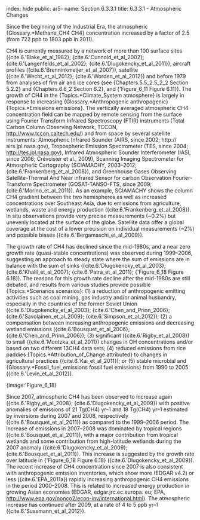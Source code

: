 index: hide
public: ar5-
name: Section 6.3.3.1
title: 6.3.3.1 - Atmospheric Changes

Since the beginning of the Industrial Era, the atmospheric {Glossary.*Methane_CH4 CH4} concentration increased by a factor of 2.5 (from 722 ppb to 1803 ppb in 2011).

CH4 is currently measured by a network of more than 100 surface sites ({cite.6.'Blake_et_al_1982}; {cite.6.'Cunnold_et_al_2002}; {cite.6.'Langenfelds_et_al_2002}; {cite.6.'Dlugokencky_et_al_2011}), aircraft profiles ({cite.6.'Brenninkmeijer_et_al_2007}), satellite ({cite.6.'Wecht_et_al_2012}; {cite.6.'Worden_et_al_2012}) and before 1979 from analyses of firn air and ice cores (see {Chapters.5.5_2.5_2_2 Section 5.2.2} and {Chapters.6.6_2 Section 6.2}, and {'Figure_6_11 Figure 6.11}). The growth of CH4 in the {Topics.*Climate_System atmosphere} is largely in response to increasing {Glossary.*Anthropogenic anthropogenic} {Topics.*Emissions emissions}. The vertically averaged atmospheric CH4 concentration field can be mapped by remote sensing from the surface using Fourier Transform Infrared Spectroscopy (FTIR) instruments (Total Carbon Column Observing Network, TCCON, http://www.tccon.caltech.edu/) and from space by several satellite instruments: Atmospheric Infrared Sounder (AIRS, since 2002; http:// airs.jpl.nasa.gov), Tropospheric Emission Spectrometer (TES, since 2004; http://tes.jpl.nasa.gov), Infrared Atmospheric Sounder Interferometer (IASI, since 2006; Crévoisier et al., 2009), Scanning Imaging Spectrometer for Atmospheric Cartography (SCIAMACHY, 2003–2012; {cite.6.'Frankenberg_et_al_2008}), and Greenhouse Gases Observing Satellite-Thermal And Near infrared Sensor for carbon Observation Fourier-Transform Spectrometer (GOSAT-TANSO-FTS, since 2009; {cite.6.'Morino_et_al_2011}). As an example, SCIAMACHY shows the column CH4 gradient between the two hemispheres as well as increased concentrations over Southeast Asia, due to emissions from agriculture, wetlands, waste and energy production ({cite.6.'Frankenberg_et_al_2008}). In situ observations provide very precise measurements (~0.2%) but unevenly located at the surface of the globe. Satellite data offer a global coverage at the cost of a lower precision on individual measurements (~2%) and possible biases ({cite.6.'Bergamaschi_et_al_2009}).

The growth rate of CH4 has declined since the mid-1980s, and a near zero growth rate (quasi-stable concentrations) was observed during 1999–2006, suggesting an approach to steady state where the sum of emissions are in balance with the sum of sinks ({cite.6.'Dlugokencky_et_al_2003}; {cite.6.'Khalil_et_al_2007}; {cite.6.'Patra_et_al_2011}; {'Figure_6_18 Figure 6.18}). The reasons for this growth rate decline after the mid-1980s are still debated, and results from various studies provide possible {Topics.*Scenarios scenarios}: (1) a reduction of anthropogenic emitting activities such as coal mining, gas industry and/or animal husbandry, especially in the countries of the former Soviet Union ({cite.6.'Dlugokencky_et_al_2003}; {cite.6.'Chen_and_Prinn_2006}; {cite.6.'Savolainen_et_al_2009}; {cite.6.'Simpson_et_al_2012}); (2) a compensation between increasing anthropogenic emissions and decreasing wetland emissions ({cite.6.'Bousquet_et_al_2006}; {cite.6.'Chen_and_Prinn_2006}); (3) significant ({cite.6.'Rigby_et_al_2008}) to small ({cite.6.'Montzka_et_al_2011}) changes in OH concentrations and/or based on two different 13CH4 data sets; (4) reduced emissions from rice paddies {Topics.*Attribution_of_Change attributed} to changes in agricultural practices ({cite.6.'Kai_et_al_2011}); or (5) stable microbial and {Glossary.*Fossil_fuel_emissions fossil fuel emissions} from 1990 to 2005 ({cite.6.'Levin_et_al_2012}).

{image:'Figure_6_18}

Since 2007, atmospheric CH4 has been observed to increase again ({cite.6.'Rigby_et_al_2008}; {cite.6.'Dlugokencky_et_al_2009}) with positive anomalies of emissions of 21 Tg(CH4) yr–1 and 18 Tg(CH4) yr–1 estimated by inversions during 2007 and 2008, respectively ({cite.6.'Bousquet_et_al_2011}) as compared to the 1999–2006 period. The increase of emissions in 2007–2008 was dominated by tropical regions ({cite.6.'Bousquet_et_al_2011}), with a major contribution from tropical wetlands and some contribution from high-latitude wetlands during the 2007 anomaly ({cite.6.'Dlugokencky_et_al_2009}; {cite.6.'Bousquet_et_al_2011}). This increase is suggested by the growth rate over latitude in {'Figure_6_18 Figure 6.18} ({cite.6.'Dlugokencky_et_al_2009}). The recent increase of CH4 concentration since 2007 is also consistent with anthropogenic emission inventories, which show more (EDGAR v4.2) or less ({cite.6.'EPA_2011a}) rapidly increasing anthropogenic CH4 emissions in the period 2000–2008. This is related to increased energy production in growing Asian economies (EDGAR, edgar.jrc.ec.europa. eu; EPA, http://www.epa.gov/nonco2/econ-inv/international.html). The atmospheric increase has continued after 2009, at a rate of 4 to 5 ppb yr–1 ({cite.6.'Sussmann_et_al_2012}).
